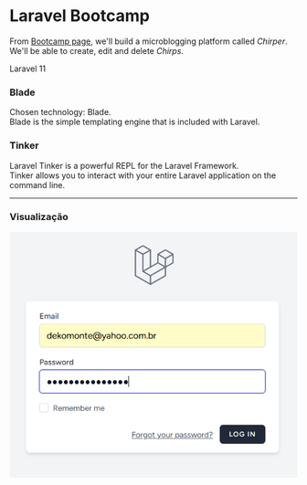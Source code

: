 # Laravel Bootcamp

From [Bootcamp page](https://bootcamp.laravel.com/), we'll build a microblogging platform called *Chirper*. </br>
We'll be able to create, edit and delete *Chirps*. </br>

Laravel 11

### Blade
Chosen technology: Blade. </br>
Blade is the simple templating engine that is included with Laravel. </br>

### Tinker
Laravel Tinker is a powerful REPL for the Laravel Framework. </br>
Tinker allows you to interact with your entire Laravel application on the command line.

***
### Visualização

![Exemplo](/imagens/login.png)
 

